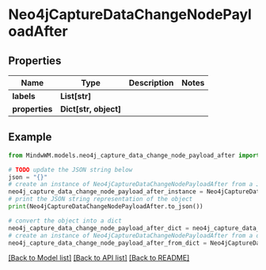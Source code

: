 # Neo4jCaptureDataChangeNodePayloadAfter


## Properties

Name | Type | Description | Notes
------------ | ------------- | ------------- | -------------
**labels** | **List[str]** |  | 
**properties** | **Dict[str, object]** |  | 

## Example

```python
from MindwWM.models.neo4j_capture_data_change_node_payload_after import Neo4jCaptureDataChangeNodePayloadAfter

# TODO update the JSON string below
json = "{}"
# create an instance of Neo4jCaptureDataChangeNodePayloadAfter from a JSON string
neo4j_capture_data_change_node_payload_after_instance = Neo4jCaptureDataChangeNodePayloadAfter.from_json(json)
# print the JSON string representation of the object
print(Neo4jCaptureDataChangeNodePayloadAfter.to_json())

# convert the object into a dict
neo4j_capture_data_change_node_payload_after_dict = neo4j_capture_data_change_node_payload_after_instance.to_dict()
# create an instance of Neo4jCaptureDataChangeNodePayloadAfter from a dict
neo4j_capture_data_change_node_payload_after_from_dict = Neo4jCaptureDataChangeNodePayloadAfter.from_dict(neo4j_capture_data_change_node_payload_after_dict)
```
[[Back to Model list]](../README.md#documentation-for-models) [[Back to API list]](../README.md#documentation-for-api-endpoints) [[Back to README]](../README.md)


